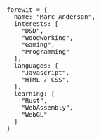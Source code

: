 <pre lang="javascript">

forewit = {
  name: "Marc Anderson",
  interests: [
    "D&D",
    "Woodworking",
    "Gaming",
    "Programming"
  ],
  languages: [
    "Javascript",
    "HTML / CSS",
  ],
  learning: [
    "Rust",
    "WebAssembly",
    "WebGL"
  ]
}

<img height="12" width="12" src="https://cdn.jsdelivr.net/npm/simple-icons@v5/icons/javascript.svg" />

</pre>

